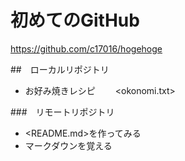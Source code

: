 # 初めてのGitHub  
  
<https://github.com/c17016/hogehoge>  
  

##　ローカルリポジトリ  
  
* お好み焼きレシピ　　
<okonomi.txt>  
  

###　リモートリポジトリ  
  
* <README.md>を作ってみる  
* マークダウンを覚える  
